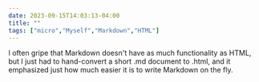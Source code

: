 ---date: 2023-09-15T14:03:13-04:00title: ""tags: ["micro","Myself","Markdown","HTML"]---I often gripe that Markdown doesn't have as much functionality as HTML, but I just had to hand-convert a short .md document to .html, and it emphasized just how much easier it is to write Markdown on the fly.
